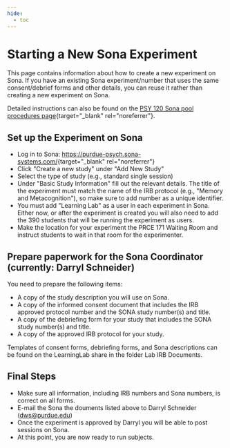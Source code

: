 ```yaml
---
hide:
  - toc
---
```


# Starting a New Sona Experiment

This page contains information about how to create a new experiment on Sona. If you have an existing Sona experiment/number that uses the same consent/debrief forms and other details, you can reuse it rather than creating a new experiment on Sona. 

Detailed instructions can also be found on the [PSY 120 Sona pool procedures page](https://www.purdue.edu/hhs/psy/research/procedures/protocol_preparation.html#sonasetup){target="_blank" rel="noreferrer"}.


## Set up the Experiment on Sona

- Log in to Sona: <https://purdue-psych.sona-systems.com/>{target="\_blank" rel="noreferrer"}
- Click "Create a new study" under "Add New Study"
- Select the type of study (e.g., standard single session)
- Under "Basic Study Information" fill out the relevant details. The title of the experiment must match the name of the IRB protocol (e.g., "Memory and Metacognition"), so make sure to add number as a unique identifier.
- You must add "Learning Lab" as a user in each experiment in Sona. Either now, or after the experiment is created you will also need to add the 390 students that will be running the experiment as users.
- Make the location for your experiment the PRCE 171 Waiting Room and instruct students to wait in that room for the experimenter.

## Prepare paperwork for the Sona Coordinator (currently: Darryl Schneider)

You need to prepare the following items:

- A copy of the study description you will use on Sona.
- A copy of the informed consent document that includes the IRB approved protocol number and the SONA study number(s) and title.
- A copy of the debriefing form for your study that includes the SONA study number(s) and title.
- A copy of the approved IRB protocol for your study.

Templates of consent forms, debriefing forms, and Sona descriptions can be found on the LearningLab share in the folder Lab IRB Documents.

## Final Steps

- Make sure all information, including IRB numbers and Sona numbers, is correct on all forms.
- E-mail the Sona the douments listed above to Darryl Schneider (<dws@purdue.edu>)
- Once the experiment is approved by Darryl you will be able to post sessions on Sona.
- At this point, you are now ready to run subjects.
